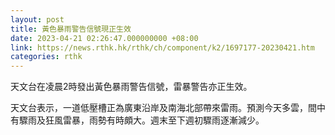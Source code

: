 ```yaml
---
layout: post
title: 黃色暴雨警告信號現正生效
date: 2023-04-21 02:26:47.000000000 +08:00
link: https://news.rthk.hk/rthk/ch/component/k2/1697177-20230421.htm
categories: rthk
---
```


天文台在凌晨2時發出黃色暴雨警告信號，雷暴警告亦正生效。

天文台表示，一道低壓槽正為廣東沿岸及南海北部帶來雷雨。預測今天多雲，間中有驟雨及狂風雷暴，雨勢有時頗大。週末至下週初驟雨逐漸減少。
